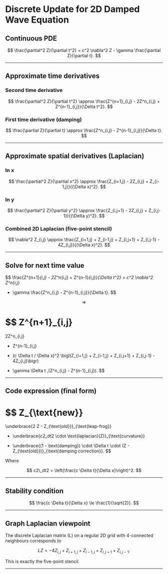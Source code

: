 # Discrete Update for 2D Damped Wave Equation

## Continuous PDE

$$
\frac{\partial^2 Z}{\partial t^2}
= c^2 \nabla^2 Z - \gamma \frac{\partial Z}{\partial t}.
$$

---

## Approximate time derivatives

### Second time derivative

$$
\frac{\partial^2 Z}{\partial t^2} \approx \frac{Z^{n+1}_{i,j} - 2Z^n_{i,j} + Z^{n-1}_{i,j}}{\Delta t^2}.
$$

### First time derivative (damping)

$$
\frac{\partial Z}{\partial t}
\approx
\frac{Z^n_{i,j} - Z^{n-1}_{i,j}}{\Delta t}.
$$

---

## Approximate spatial derivatives (Laplacian)

### In x

$$
\frac{\partial^2 Z}{\partial x^2}
\approx
\frac{Z_{i+1,j} - 2Z_{i,j} + Z_{i-1,j}}{(\Delta x)^2}.
$$

### In y

$$
\frac{\partial^2 Z}{\partial y^2}
\approx
\frac{Z_{i,j+1} - 2Z_{i,j} + Z_{i,j-1}}{(\Delta y)^2}.
$$

### Combined 2D Laplacian (five-point stencil)

$$
\nabla^2 Z_{i,j}
\approx
\frac{Z_{i+1,j} + Z_{i-1,j} + Z_{i,j+1} + Z_{i,j-1} - 4Z_{i,j}}{(\Delta x)^2}.
$$

---

## Solve for next time value

$$
\frac{Z^{n+1}_{i,j} - 2Z^n_{i,j} + Z^{n-1}_{i,j}}{\Delta t^2}
= c^2 \nabla^2 Z^n_{i,j}
- \gamma \frac{Z^n_{i,j} - Z^{n-1}_{i,j}}{\Delta t}.
$$

$$
\Longrightarrow
$$

$$
Z^{n+1}_{i,j}
=
2Z^n_{i,j}
- Z^{n-1}_{i,j}
+ (c \Delta t / \Delta x)^2 \bigl(Z_{i+1,j} + Z_{i-1,j} + Z_{i,j+1} + Z_{i,j-1} - 4Z_{i,j}\bigr)
- \gamma \Delta t \,(Z^n_{i,j} - Z^{n-1}_{i,j}).
$$

---

## Code expression (final form)

$$
Z_{\text{new}}
=
\underbrace{2 Z - Z_{\text{old}}}_{\text{leap-frog}}
+ \underbrace{c2\_dt2 \cdot \text{laplacian}(Z)}_{\text{curvature}}
- \underbrace{(1 - \text{damping}) \cdot \Delta t \cdot (Z - Z_{\text{old}})}_{\text{damping correction}}.
$$

Where

$$
c2\_dt2 = \left(\frac{c \Delta t}{\Delta x}\right)^2.
$$

---

## Stability condition

$$
\frac{c \Delta t}{\Delta x} \le \frac{1}{\sqrt{2}}.
$$

---

## Graph Laplacian viewpoint

The discrete Laplacian matrix \(L\) on a regular 2D grid with 4-connected neighbours corresponds to

$$
L Z = -4Z_{i,j} + Z_{i+1,j} + Z_{i-1,j} + Z_{i,j+1} + Z_{i,j-1}.
$$

This is exactly the five-point stencil.

---

